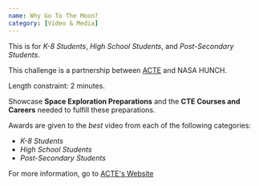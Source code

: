 ```yaml
---
name: Why Go To The Moon?
category: [Video & Media]
---
```


This is for _K-8 Students_, _High School Students_, and _Post-Secondary Students_.

This challenge is a partnership between [ACTE](https://www.acteonline.org/) and NASA HUNCH.

Length constraint: 2 minutes.

Showcase **Space Exploration Preparations** and the **CTE Courses and Careers** needed to fulfill these preparations.

Awards are given to the _best_ video from each of the following categories:

- _K-8 Students_
- _High School Students_
- _Post-Secondary Students_

For more information, go to [ACTE's Website](https://www.acteonline.org/cte-month-2023-and-nasa-hunch-video-challenge/)
